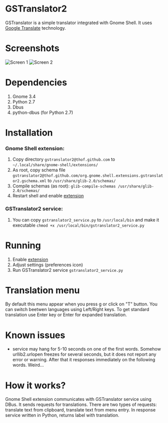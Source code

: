 GSTranslator2
=============

GSTranslator is a simple translator integrated with Gnome Shell. It uses [Google Translate](http://translate.google.com/) technology.

Screenshots
==========
![Screen 1](https://dl.dropbox.com/u/1050707/gstranslator/gstrans2_1.png)
![Screen 2](https://dl.dropbox.com/u/1050707/gstranslator/gstrans2_2.png)


Dependencies
============
1. Gnome 3.4
2. Python 2.7
3. Dbus
4. python-dbus (for Python 2.7)

Installation
============
### Gnome Shell extension:
1. Copy directory `gstranslator2@thof.github.com` to `~/.local/share/gnome-shell/extensions/`
2. As root, copy schema file `gstranslator2@thof.github.com/org.gnome.shell.extensions.gstranslator2.gschema.xml` to `/usr/share/glib-2.0/schemas/`
3. Compile schemas (as root): `glib-compile-schemas /usr/share/glib-2.0/schemas/`
4. Restart shell and enable [extension](https://extensions.gnome.org/local/)

### GSTranslator2 service:
1. You can copy `gstranslator2_service.py` to `/usr/local/bin` and make it executable `chmod +x /usr/local/bin/gstranslator2_service.py`

Running
=======
1. Enable [extension](https://extensions.gnome.org/local/)
2. Adjust settings (preferences icon)
3. Run GSTranslator2 service `gstranslator2_service.py`

Translation menu
================
By default this menu appear when you press <Super>g or click on "T" button. You can switch beetwen languages using <Control>Left/<Control>Right keys. To get standard 
translation use Enter key or <Shift>Enter for expanded translation.

Known issues
============
- service may hang for 5-10 seconds on one of the first words. Somehow urllib2.urlopen freezes for several seconds, but it does not report any error or warning. After that 
it responses immediately on the following words. Weird...

How it works?
=============
Gnome Shell extension communicates with GSTranslator service using DBus. It sends requests for translations. There are two types of requests: translate text from clipboard, 
translate text from menu entry. In response service written in Python, returns label with translation.
